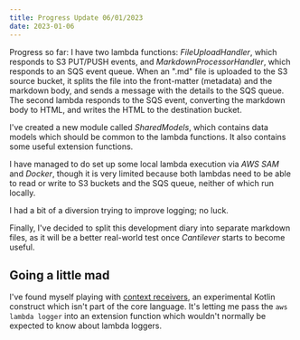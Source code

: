 ```yaml
---
title: Progress Update 06/01/2023
date: 2023-01-06
---
```

Progress so far: I have two lambda functions: *FileUploadHandler*, which responds to S3 PUT/PUSH events, and *MarkdownProcessorHandler*, which responds to an SQS event queue. When an ".md" file is uploaded to the S3 source bucket, it splits the file into the front-matter (metadata) and the markdown body, and sends a message with the details to the SQS queue. The second lambda responds to the SQS event, converting the markdown body to HTML, and writes the HTML to the destination bucket.

I've created a new module called *SharedModels*, which contains data models which should be common to the lambda functions. It also contains some useful extension functions.

I have managed to do set up some local lambda execution via _AWS SAM_ and _Docker_, though it is very limited because both lambdas need to be able to read or write to S3 buckets and the SQS queue, neither of which run locally.

I had a bit of a diversion trying to improve logging; no luck.

Finally, I've decided to split this development diary into separate markdown files, as it will be a better real-world test once *Cantilever* starts to become useful.

## Going a little mad

I've found myself playing with [context receivers](https://github.com/Kotlin/KEEP/blob/master/proposals/context-receivers.md), an experimental Kotlin construct which isn't part of the core  language. It's letting me pass the `aws lambda logger` into an extension function which wouldn't normally be expected to know about lambda loggers.